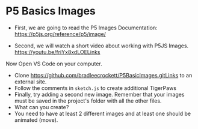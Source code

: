 # P5 Basics Images

* First, we are going to read the P5 Images Documentation: https://p5js.org/reference/p5/image/ 

* Second, we will watch a short video about working with P5JS Images. https://youtu.be/friYx8xdLOELinks

Now Open VS Code on your computer.

* Clone https://github.com/bradleecrockett/P5BasicImages.gitLinks to an external site. 
* Follow the comments in `sketch.js` to create additional TigerPaws
* Finally, try adding a second new image. Remember that your images must be saved in the project's folder with all the other files.
* What can you create? 
* You need to have at least 2 different images and at least one should be animated (move).